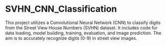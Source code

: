# SVHN_CNN_Classification
This project utilizes a Convolutional Neural Network (CNN) to classify digits from the Street View House Numbers (SVHN) dataset. It includes code for data loading, model building, training, evaluation, and image prediction. The aim is to accurately recognize digits (0-9) in street view images.
